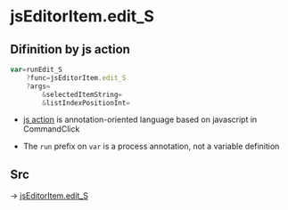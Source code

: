 # jsEditorItem.edit_S

## Difinition by js action

```js.js
var=runEdit_S
	?func=jsEditorItem.edit_S
	?args=
		&selectedItemString=
		&listIndexPositionInt=
```

- [js action](#) is annotation-oriented language based on javascript in CommandClick

- The `run` prefix on `var` is a process annotation, not a variable definition

## Src

-> [jsEditorItem.edit_S](https://github.com/puutaro/CommandClick/blob/master/app/src/main/java/com/puutaro/commandclick/fragment_lib/terminal_fragment/js_interface/list_index/JsEditorItem.kt#L27)


